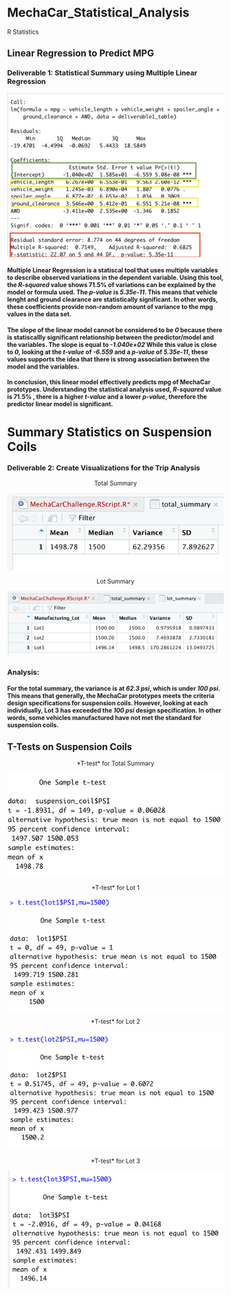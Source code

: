 # MechaCar_Statistical_Analysis
R Statistics

## Linear Regression to Predict MPG
### Deliverable 1: Statistical Summary using Multiple Linear Regression

![This is an image](https://github.com/gmgarin/MechaCar_Statistical_Analysis/blob/e0ef053b98612dabf33f75cb71a3ba00926a43a3/resources/deliverable1.png)

#### **Multiple Linear Regression** is a statiscal tool that uses multiple variables to describe observed variations in the dependent variable. Using this tool, the *R-squared* value shows 71.5% of variations can be explained by the model or formula used. The *p-value* is *5.35e-11*. This means that **vehicle lenght** and **ground clearance** are statistically significant. In other words, these coefficients provide non-random amount of variance to the mpg values in the data set.

#### The slope of the linear model cannot be considered to be *0* because there is statiscallly significant relationship between the predictor/model and the variables. The slope is equal to *-1.040e+02* While this value is close to *0*, looking at the *t-value* of *-6.559* and a *p-value* of *5.35e-11*, these values supports the idea that there is strong association between the model and the variables.

#### In conclusion, this linear model effectively predicts mpg of MechaCar prototypes. Understanding the statistical analysis used, *R-squared* value is 71.5% , there is a higher *t-value* and a lower *p-value*, therefore the predictor linear model is significant.

# Summary Statistics on Suspension Coils
### Deliverable 2: Create Visualizations for the Trip Analysis

<p align="center">
   Total Summary
</p>

![This is an image](https://github.com/gmgarin/MechaCar_Statistical_Analysis/blob/56348a2736f74201e70b438dcd0d6a7f3cecc5d9/resources/total_summary.png)

<p align="center">
  Lot Summary
</p>

![This is an image](https://github.com/gmgarin/MechaCar_Statistical_Analysis/blob/56348a2736f74201e70b438dcd0d6a7f3cecc5d9/resources/lot_summary.png)

### Analysis: 
#### For the total summary, the variance is at *62.3 psi*, which is under *100 psi*. This means that generally, the MechaCar prototypes meets the criteria design specifications for suspension coils. However, looking at each individually, Lot 3 has exceeded the *100 psi* design specification. In other words, some vehicles manufactured have not met the standard for suspension coils.

## T-Tests on Suspension Coils

<p align="center">
  *T-test* for Total Summary 
</p>

![This is an image](https://github.com/gmgarin/MechaCar_Statistical_Analysis/blob/ad224f220b514a72c0ede624330cf970eb0b2daa/resources/overall_t_test.png)

<p align="center">
  *T-test* for Lot 1
</p>

![This is an image](https://github.com/gmgarin/MechaCar_Statistical_Analysis/blob/ad224f220b514a72c0ede624330cf970eb0b2daa/resources/lot1_ttest.png)

<p align="center">
  *T-test* for Lot 2
</p>

![This is an image](https://github.com/gmgarin/MechaCar_Statistical_Analysis/blob/ad224f220b514a72c0ede624330cf970eb0b2daa/resources/lot2_ttest.png)

<p align="center">
  *T-test* for Lot 3
</p>

![This is an image](https://github.com/gmgarin/MechaCar_Statistical_Analysis/blob/ad224f220b514a72c0ede624330cf970eb0b2daa/resources/lot3_ttest.png)










